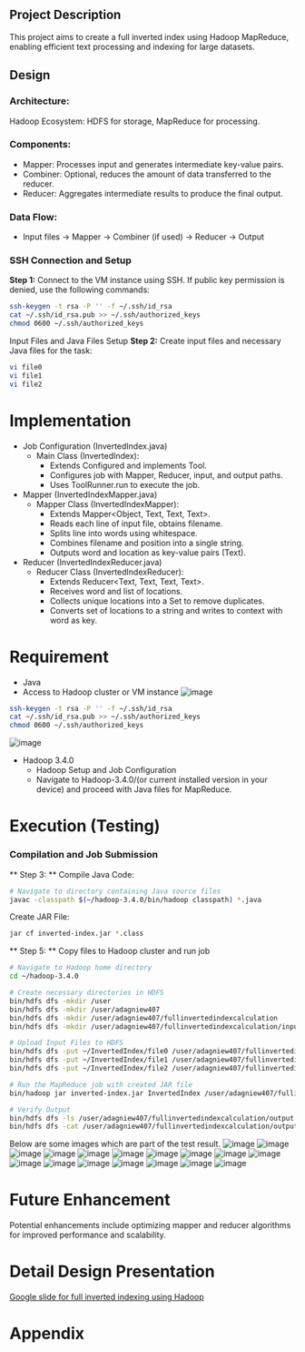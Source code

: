 ## Project Description
This project aims to create a full inverted index using Hadoop MapReduce, enabling efficient text processing and indexing for large datasets.

## Design
### Architecture:
Hadoop Ecosystem: HDFS for storage, MapReduce for processing.
### Components:
- Mapper: Processes input and generates intermediate key-value pairs.
- Combiner: Optional, reduces the amount of data transferred to the reducer.
- Reducer: Aggregates intermediate results to produce the final output.
### Data Flow:
- Input files -> Mapper -> Combiner (if used) -> Reducer -> Output

### SSH Connection and Setup
**Step 1:** Connect to the VM instance using SSH. If public key permission is denied, use the following commands:

```sh
ssh-keygen -t rsa -P '' -f ~/.ssh/id_rsa
cat ~/.ssh/id_rsa.pub >> ~/.ssh/authorized_keys
chmod 0600 ~/.ssh/authorized_keys
```
Input Files and Java Files Setup
**Step 2:** Create input files and necessary Java files for the task:
```sh
vi file0
vi file1
vi file2
```
# Implementation
- Job Configuration (InvertedIndex.java)
  - Main Class (InvertedIndex):
    - Extends Configured and implements Tool.
    - Configures job with Mapper, Reducer, input, and output paths.
    - Uses ToolRunner.run to execute the job.
- Mapper (InvertedIndexMapper.java)
  - Mapper Class (InvertedIndexMapper):
    - Extends Mapper<Object, Text, Text, Text>.
    - Reads each line of input file, obtains filename.
    - Splits line into words using whitespace.
    - Combines filename and position into a single string.
    - Outputs word and location as key-value pairs (Text).
- Reducer (InvertedIndexReducer.java)
  - Reducer Class (InvertedIndexReducer):
    - Extends Reducer<Text, Text, Text, Text>.
    - Receives word and list of locations.
    - Collects unique locations into a Set to remove duplicates.
    - Converts set of locations to a string and writes to context with word as key.
# Requirement
- Java
- Access to Hadoop cluster or VM instance
  ![image](https://github.com/ASD-Are/Cloud-Computing/assets/93379106/e86a5932-a00c-4196-8499-7d460d6053f0)
```sh
ssh-keygen -t rsa -P '' -f ~/.ssh/id_rsa
cat ~/.ssh/id_rsa.pub >> ~/.ssh/authorized_keys
chmod 0600 ~/.ssh/authorized_keys
```

![image](https://github.com/ASD-Are/Cloud-Computing/assets/93379106/a6779252-8720-4cb9-8fa9-76ae572c0643)

- Hadoop 3.4.0
  - Hadoop Setup and Job Configuration
  - Navigate to Hadoop-3.4.0/(or current installed version in your device) and proceed with Java files for MapReduce.

# Execution (Testing)
### Compilation and Job Submission
** Step 3: ** Compile Java Code:
```sh
# Navigate to directory containing Java source files
javac -classpath $(~/hadoop-3.4.0/bin/hadoop classpath) *.java
```
Create JAR File:
```sh
jar cf inverted-index.jar *.class
```
** Step 5: ** Copy files to Hadoop cluster and run job
```sh
# Navigate to Hadoop home directory
cd ~/hadoop-3.4.0

# Create necessary directories in HDFS
bin/hdfs dfs -mkdir /user
bin/hdfs dfs -mkdir /user/adagniew407
bin/hdfs dfs -mkdir /user/adagniew407/fullinvertedindexcalculation
bin/hdfs dfs -mkdir /user/adagniew407/fullinvertedindexcalculation/input

# Upload Input Files to HDFS
bin/hdfs dfs -put ~/InvertedIndex/file0 /user/adagniew407/fullinvertedindexcalculation/input
bin/hdfs dfs -put ~/InvertedIndex/file1 /user/adagniew407/fullinvertedindexcalculation/input
bin/hdfs dfs -put ~/InvertedIndex/file2 /user/adagniew407/fullinvertedindexcalculation/input

# Run the MapReduce job with created JAR file
bin/hadoop jar inverted-index.jar InvertedIndex /user/adagniew407/fullinvertedindexcalculation/input /user/adagniew407/fullinvertedindexcalculation/output

# Verify Output
bin/hdfs dfs -ls /user/adagniew407/fullinvertedindexcalculation/output
bin/hdfs dfs -cat /user/adagniew407/fullinvertedindexcalculation/output/part-*
```
Below are some images which are part of the test result.
![image](https://github.com/ASD-Are/Cloud-Computing/assets/93379106/060d3c29-572d-4dc3-9029-e1d01280cbc1)
![image](https://github.com/ASD-Are/Cloud-Computing/assets/93379106/0c60289e-9121-4ea2-a1a9-c0b2bed02cd5)
![image](https://github.com/ASD-Are/Cloud-Computing/assets/93379106/a850df4c-9393-45e2-b102-7eabb2334d22)
![image](https://github.com/ASD-Are/Cloud-Computing/assets/93379106/3e811e57-9947-46ae-8e8c-4ed160960ebe)
![image](https://github.com/ASD-Are/Cloud-Computing/assets/93379106/05b7deac-8691-441f-bf44-bac21f38c682)
![image](https://github.com/ASD-Are/Cloud-Computing/assets/93379106/5d57cb40-8cdd-4bcc-b9f2-fb800c1be758)
![image](https://github.com/ASD-Are/Cloud-Computing/assets/93379106/933d3b9d-74d7-4855-aae8-359b8e47c492)
![image](https://github.com/ASD-Are/Cloud-Computing/assets/93379106/4db3943e-095e-4992-99b3-8aaba9f4063d)
![image](https://github.com/ASD-Are/Cloud-Computing/assets/93379106/6cc69e46-6c19-4852-9d3c-b6cc74cfa58f)
![image](https://github.com/ASD-Are/Cloud-Computing/assets/93379106/ea6683f1-eeaa-458f-96f9-4df98d4480c4)
![image](https://github.com/ASD-Are/Cloud-Computing/assets/93379106/aeedc80c-d47c-4e0a-a7e1-4120d95168aa)
![image](https://github.com/ASD-Are/Cloud-Computing/assets/93379106/38dc471f-4051-4c21-aca7-937ac9e57521)
![image](https://github.com/ASD-Are/Cloud-Computing/assets/93379106/125c9d15-738f-45d0-9d8f-3df426976893)
![image](https://github.com/ASD-Are/Cloud-Computing/assets/93379106/5750d85e-ad3f-4592-a98c-e61cc0ab6b27)
![image](https://github.com/ASD-Are/Cloud-Computing/assets/93379106/4f149090-088a-44f9-9468-700d05574654)
![image](https://github.com/ASD-Are/Cloud-Computing/assets/93379106/0f4e84a4-7698-4790-bf4d-7a7836cd5d25)
![image](https://github.com/ASD-Are/Cloud-Computing/assets/93379106/b6b25ff1-2870-47ff-903c-539bbf27b4b1)

# Future Enhancement
Potential enhancements include optimizing mapper and reducer algorithms for improved performance and scalability.

# Detail Design Presentation
[Google slide for full inverted indexing using Hadoop](https://docs.google.com/presentation/d/1tzJHOO9LtK12zy-dZr3vuItYmQ9z2fkC5fzz3hhtYcU/edit?usp=sharing)

# Appendix



